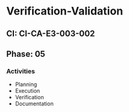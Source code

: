 # Verification-Validation

## CI: CI-CA-E3-003-002
## Phase: 05

### Activities
- Planning
- Execution
- Verification
- Documentation
